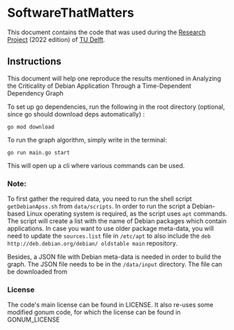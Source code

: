 # SoftwareThatMatters
This document contains the code that was used during the [Research Project](https://github.com/TU-Delft-CSE/Research-Project) (2022 edition) of [TU Delft](https://github.com/TU-Delft-CSE).
## Instructions
This document will help one reproduce the results mentioned in Analyzing the Criticality of Debian Application Through a Time-Dependent Dependency Graph

To set up go dependencies, run the following in the root directory (optional, since go should download deps automatically) :
```
go mod download
```

To run the graph algorithm, simply write in the terminal:
```
go run main.go start
```
This will open up a cli where various commands can be used.

### Note:
To first gather the required data, you need to run the shell script 
``getDebianApss.sh`` from ``data/scripts``. In order to run the script
a Debian-based Linux operating system is required, as the script 
uses ``apt`` commands. The script will create a list with the name
of Debian packages which contain applications. In case you want to
use older package meta-data, you will need to update the ``sources.list``
file in ``/etc/apt`` to also include the ``deb http://deb.debian.org/debian/ oldstable main`` 
repository.

Besides, a JSON file with Debian meta-data is needed in order to build the graph.
The JSON file needs to be in the `/data/input` directory. 
The file can be downloaded from 
### License
The code's main license can be found in LICENSE.
It also re-uses some modified gonum code, for which the license can be found in GONUM_LICENSE